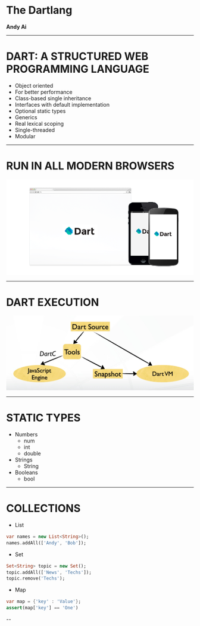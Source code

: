 <h1 style="padding-top:150px" class="text-center">The Dartlang</h1>
<p class="text-center"><strong>Andy Ai</strong></p>

---

# DART: A STRUCTURED WEB PROGRAMMING LANGUAGE

- Object oriented
- For better performance
- Class-based single inheritance
- Interfaces with default implementation
- Optional static types
- Generics
- Real lexical scoping
- Single-threaded
- Modular

---

# RUN IN ALL MODERN BROWSERS

![](images/temp-code-example.png)

---

# DART EXECUTION

![](images/dart-execution.png)

---

# STATIC TYPES

- Numbers
  - num
  - int
  - double
- Strings
  - String
- Booleans
  - bool

---

# COLLECTIONS

- List

```dart
var names = new List<String>();
names.addAll(['Andy', 'Bob']);
```

- Set
```dart
Set<String> topic = new Set();
topic.addAll(['News', 'Techs']);
topic.remove('Techs');
```

- Map
```dart
var map = {'key' : 'Value'};
assert(map['key'] == 'One')
```

--

